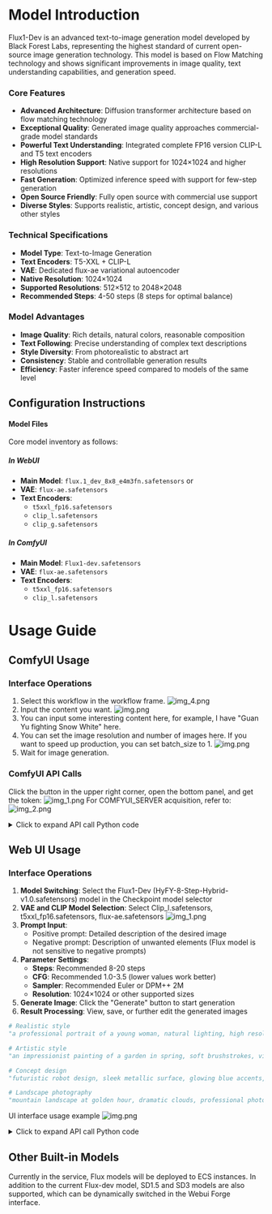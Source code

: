 # Model Introduction

Flux1-Dev is an advanced text-to-image generation model developed by Black Forest Labs, representing the highest standard of current open-source image generation technology. This model is based on Flow Matching technology and shows significant improvements in image quality, text understanding capabilities, and generation speed.

### Core Features
- **Advanced Architecture**: Diffusion transformer architecture based on flow matching technology
- **Exceptional Quality**: Generated image quality approaches commercial-grade model standards
- **Powerful Text Understanding**: Integrated complete FP16 version CLIP-L and T5 text encoders
- **High Resolution Support**: Native support for 1024×1024 and higher resolutions
- **Fast Generation**: Optimized inference speed with support for few-step generation
- **Open Source Friendly**: Fully open source with commercial use support
- **Diverse Styles**: Supports realistic, artistic, concept design, and various other styles

### Technical Specifications
- **Model Type**: Text-to-Image Generation
- **Text Encoders**: T5-XXL + CLIP-L
- **VAE**: Dedicated flux-ae variational autoencoder
- **Native Resolution**: 1024×1024
- **Supported Resolutions**: 512×512 to 2048×2048
- **Recommended Steps**: 4-50 steps (8 steps for optimal balance)

### Model Advantages
- **Image Quality**: Rich details, natural colors, reasonable composition
- **Text Following**: Precise understanding of complex text descriptions
- **Style Diversity**: From photorealistic to abstract art
- **Consistency**: Stable and controllable generation results
- **Efficiency**: Faster inference speed compared to models of the same level

## Configuration Instructions

#### Model Files
Core model inventory as follows:
##### In WebUI
- **Main Model**: `flux.1_dev_8x8_e4m3fn.safetensors` or
- **VAE**: `flux-ae.safetensors`
- **Text Encoders**:
    - `t5xxl_fp16.safetensors`
    - `clip_l.safetensors`
    - `clip_g.safetensors`
##### In ComfyUI
- **Main Model**: `Flux1-dev.safetensors`
- **VAE**: `flux-ae.safetensors`
- **Text Encoders**:
    - `t5xxl_fp16.safetensors`
    - `clip_l.safetensors`

# Usage Guide
## ComfyUI Usage
### Interface Operations
1. Select this workflow in the workflow frame. ![img_4.png](img_4.png)
2. Input the content you want. ![img.png](text2img2.png)
3. You can input some interesting content here, for example, I have "Guan Yu fighting Snow White" here.
4. You can set the image resolution and number of images here. If you want to speed up production, you can set batch_size to 1. ![img.png](text2img3.png)
5. Wait for image generation.

### ComfyUI API Calls
Click the button in the upper right corner, open the bottom panel, and get the token: ![img_1.png](img_3.png)
For COMFYUI_SERVER acquisition, refer to: ![img_2.png](img_2.png)
<details>
<summary>Click to expand API call Python code</summary>

```python
import requests, json, uuid, time, random, os

COMFYUI_SERVER, COMFYUI_TOKEN = "#Fill in your server address here", "Fill in your token here"  
UNET_MODEL, VAE_MODEL, CLIP1_MODEL, CLIP2_MODEL = "flux1-dev.safetensors", "ae.safetensors", "t5xxl_fp16.safetensors", "clip_l.safetensors"
PROMPT = "A beautiful anime girl with long flowing hair, wearing elegant dress, standing in a magical garden with glowing flowers, soft lighting, high quality, detailed"

class FluxClient:
    def __init__(self):
        self.base_url, self.client_id = f"http://{COMFYUI_SERVER}", str(uuid.uuid4())
        self.headers = {"Content-Type": "application/json", **({"Authorization": f"Bearer {COMFYUI_TOKEN}"} if COMFYUI_TOKEN else {})}

    def generate(self, prompt, aspect="1:1 square 1024x1024", steps=35, guidance=3.5, batch=1):
        workflow = {"6": {"inputs": {"text": prompt, "clip": ["11", 0]}, "class_type": "CLIPTextEncode"}, "8": {"inputs": {"samples": ["13", 0], "vae": ["10", 0]}, "class_type": "VAEDecode"}, "9": {"inputs": {"filename_prefix": "Flux", "images": ["8", 0]}, "class_type": "SaveImage"}, "10": {"inputs": {"vae_name": VAE_MODEL}, "class_type": "VAELoader"}, "11": {"inputs": {"clip_name1": CLIP1_MODEL, "clip_name2": CLIP2_MODEL, "type": "flux", "device": "default"}, "class_type": "DualCLIPLoader"}, "12": {"inputs": {"unet_name": UNET_MODEL, "weight_dtype": "fp8_e4m3fn"}, "class_type": "UNETLoader"}, "13": {"inputs": {"noise": ["25", 0], "guider": ["22", 0], "sampler": ["16", 0], "sigmas": ["17", 0], "latent_image": ["85", 4]}, "class_type": "SamplerCustomAdvanced"}, "16": {"inputs": {"sampler_name": "dpmpp_2m"}, "class_type": "KSamplerSelect"}, "17": {"inputs": {"scheduler": "sgm_uniform", "steps": steps, "denoise": 1, "model": ["61", 0]}, "class_type": "BasicScheduler"}, "22": {"inputs": {"model": ["61", 0], "conditioning": ["60", 0]}, "class_type": "BasicGuider"}, "25": {"inputs": {"noise_seed": random.randint(1, 1000000000000000)}, "class_type": "RandomNoise"}, "60": {"inputs": {"guidance": guidance, "conditioning": ["6", 0]}, "class_type": "FluxGuidance"}, "61": {"inputs": {"max_shift": 1.15, "base_shift": 0.5, "width": ["85", 0], "height": ["85", 1], "model": ["12", 0]}, "class_type": "ModelSamplingFlux"}, "85": {"inputs": {"width": 1024, "height": 1024, "aspect_ratio": aspect, "swap_dimensions": "Off", "upscale_factor": 1, "batch_size": batch}, "class_type": "CR SDXL Aspect Ratio"}}
        return requests.post(f"{self.base_url}/prompt", headers=self.headers, json={"prompt": workflow, "client_id": self.client_id}).json()["prompt_id"]

    def status(self, task_id):
        queue = requests.get(f"{self.base_url}/queue", headers=self.headers).json()
        return "processing" if any(item[1] == task_id for item in queue.get("queue_running", [])) else "pending" if any(item[1] == task_id for item in queue.get("queue_pending", [])) else "completed" if task_id in requests.get(f"{self.base_url}/history/{task_id}", headers=self.headers).json() else "processing"

    def download(self, task_id, output_dir="./flux_output/"):
        history = requests.get(f"{self.base_url}/history/{task_id}", headers=self.headers).json()
        files = []
        if task_id in history:
            for output in history[task_id]['outputs'].values():
                if 'images' in output:
                    os.makedirs(output_dir, exist_ok=True)
                    for img in output['images']:
                        path = os.path.join(output_dir, img['filename'])
                        with open(path, "wb") as f: f.write(requests.get(f"{self.base_url}/view?filename={img['filename']}", headers=self.headers).content)
                        files.append(path)
        return files

def main():
    client = FluxClient()
    print(f"🎨 Generating: {PROMPT}")
    task_id = client.generate(PROMPT)
    print(f"🆔 ID: {task_id}")
    while True:
        status = client.status(task_id)
        print(f"📊 {status}")
        if status == "completed": break
        time.sleep(5)
    files = client.download(task_id)
    print(f"🎉 Complete! Generated {len(files)} images: {files}")

if __name__ == "__main__": main()
```
</details>

## Web UI Usage

### Interface Operations
1. **Model Switching**: Select the Flux1-Dev (HyFY-8-Step-Hybrid-v1.0.safetensors) model in the Checkpoint model selector
2. **VAE and CLIP Model Selection**: Select Clip_l.safetensors, t5xxl_fp16.safetensors, flux-ae.safetensors ![img_1.png](img_1.png)
2. **Prompt Input**:
    - Positive prompt: Detailed description of the desired image
    - Negative prompt: Description of unwanted elements (Flux model is not sensitive to negative prompts)
3. **Parameter Settings**:
    - **Steps**: Recommended 8-20 steps
    - **CFG**: Recommended 1.0-3.5 (lower values work better)
    - **Sampler**: Recommended Euler or DPM++ 2M
    - **Resolution**: 1024×1024 or other supported sizes
4. **Generate Image**: Click the "Generate" button to start generation
5. **Result Processing**: View, save, or further edit the generated images

```python
# Realistic style
"a professional portrait of a young woman, natural lighting, high resolution, detailed skin texture, photorealistic"

# Artistic style
"an impressionist painting of a garden in spring, soft brushstrokes, vibrant colors, artistic masterpiece"

# Concept design
"futuristic robot design, sleek metallic surface, glowing blue accents, concept art, highly detailed"

# Landscape photography
"mountain landscape at golden hour, dramatic clouds, professional photography, ultra-wide angle, HDR"
```

UI interface usage example
![img.png](img.png)
<details>
<summary>Click to expand API call Python code</summary>

### API Call Example
```python
import requests
import base64
import time
import uuid

# Configuration
base_url = "http://127.0.0.1:7680"
auth = ("admin", "${APIKEY}")
session_hash = str(uuid.uuid4())[:12]

# Set VAE/Text Encoder
print("Setting VAE/Text Encoder...")
requests.post(f"{base_url}/run/predict", json={
    "data": [["flux-ae.safetensors", "t5xxl_fp16.safetensors", "clip_l.safetensors", "clip_g.safetensors"]],
    "event_data": None,
    "fn_index": 9,
    "trigger_id": 1001,
    "session_hash": session_hash
}, auth=auth)
time.sleep(3)

# Switch FLUX model
print("Switching FLUX model...")
requests.post(f"{base_url}/queue/join", json={
    "data": ["HyFY-8-Step-Hybrid-v1.0.safetensors"],
    "event_data": None,
    "fn_index": 8,
    "trigger_id": 1002,
    "session_hash": session_hash
}, auth=auth)
time.sleep(15)

# Generate image
print("Generating image...")
result = requests.post(f"{base_url}/sdapi/v1/txt2img", json={
    "prompt": "a beautiful cat",
    "steps": 8,
    "width": 1024,
    "height": 1024,
    "cfg_scale": 1.0,
    "sampler_name": "Euler"
}, auth=auth).json()

# Save image
if "images" in result:
    with open("output.png", "wb") as f:
        f.write(base64.b64decode(result["images"][0]))
    print("Image saved as output.png")
else:
    print("Error:", result)
```
</details>

## Other Built-in Models
Currently in the service, Flux models will be deployed to ECS instances. In addition to the current Flux-dev model, SD1.5 and SD3 models are also supported, which can be dynamically switched in the Webui Forge interface.